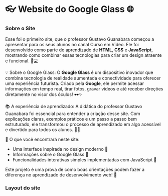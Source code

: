 # 👓 Website do Google Glass 🌐


### Sobre o Site
Esse foi o primeiro site, que o professor Gustavo Guanabara começou a apresentar para os seus alunos no canal Curso em Vídeo. Ele foi desenvolvido como parte do aprendizado de **HTML**, **CSS** e **JavaScript**, mostrando como combinar essas tecnologias para criar um design atraente e funcional. 🎨💻

💡 Sobre o Google Glass:
O **Google Glass** é um dispositivo inovador que combina tecnologia de realidade aumentada e conectividade para oferecer uma experiência futurista. Criado pela **Google**, ele permite acessar informações em tempo real, tirar fotos, gravar vídeos e até receber direções diretamente no visor dos óculos! 🕶️✨

📚 A experiência de aprendizado:
A didática do professor Gustavo Guanabara foi essencial para entender a criação desse site. Com explicações claras, exemplos práticos e um passo a passo bem estruturado, ele transformou o processo de aprendizado em algo acessível e divertido para todos os alunos. 🎥👏

🌟 O que você encontrará neste site:

- Uma interface inspirada no design moderno 🌟
- Informações sobre o Google Glass 📖
- Funcionalidades interativas simples implementadas com JavaScript 🚀

Este projeto é uma prova de como boas orientações podem fazer a diferença no aprendizado de desenvolvimento web! 🙌

### Layout do site
